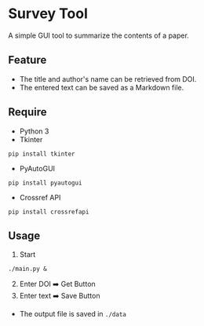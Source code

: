 # Survey Tool
A simple GUI tool to summarize the contents of a paper.

## Feature
- The title and author's name can be retrieved from DOI.
- The entered text can be saved as a Markdown file.

## Require
- Python 3
- Tkinter
```
pip install tkinter
```
- PyAutoGUI
```
pip install pyautogui
```
- Crossref API
```
pip install crossrefapi
```

## Usage
1. Start
```
./main.py &
```
2. Enter DOI :arrow_right: Get Button
3. Enter text :arrow_right: Save Button

- The output file is saved in `./data`
